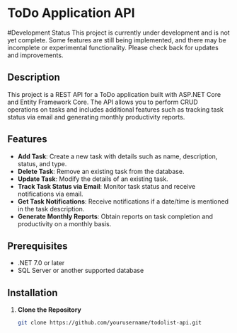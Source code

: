 # ToDo Application API
#Development Status
This project is currently under development and is not yet complete. Some features are still being implemented, and there may be incomplete or experimental functionality. Please check back for updates and improvements.
## Description

This project is a REST API for a ToDo application built with ASP.NET Core and Entity Framework Core. The API allows you to perform CRUD operations on tasks and includes additional features such as tracking task status via email and generating monthly productivity reports.

## Features

- **Add Task**: Create a new task with details such as name, description, status, and type.
- **Delete Task**: Remove an existing task from the database.
- **Update Task**: Modify the details of an existing task.
- **Track Task Status via Email**: Monitor task status and receive notifications via email.
- **Get Task Notifications**: Receive notifications if a date/time is mentioned in the task description.
- **Generate Monthly Reports**: Obtain reports on task completion and productivity on a monthly basis.

## Prerequisites

- .NET 7.0 or later
- SQL Server or another supported database

## Installation

1. **Clone the Repository**

   ```bash
   git clone https://github.com/yourusername/todolist-api.git
